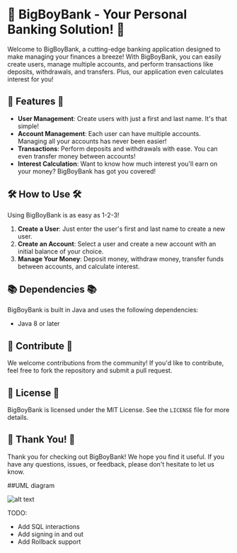 # 🚀 BigBoyBank - Your Personal Banking Solution! 🚀

Welcome to BigBoyBank, a cutting-edge banking application designed to make managing your finances a breeze! With BigBoyBank, you can easily create users, manage multiple accounts, and perform transactions like deposits, withdrawals, and transfers. Plus, our application even calculates interest for you!

## 💼 Features 💼

- **User Management**: Create users with just a first and last name. It's that simple!
- **Account Management**: Each user can have multiple accounts. Managing all your accounts has never been easier!
- **Transactions**: Perform deposits and withdrawals with ease. You can even transfer money between accounts!
- **Interest Calculation**: Want to know how much interest you'll earn on your money? BigBoyBank has got you covered!

## 🛠️ How to Use 🛠️

Using BigBoyBank is as easy as 1-2-3!

1. **Create a User**: Just enter the user's first and last name to create a new user.
2. **Create an Account**: Select a user and create a new account with an initial balance of your choice.
3. **Manage Your Money**: Deposit money, withdraw money, transfer funds between accounts, and calculate interest.

## 📚 Dependencies 📚

BigBoyBank is built in Java and uses the following dependencies:

- Java 8 or later

## 🙌 Contribute 🙌

We welcome contributions from the community! If you'd like to contribute, feel free to fork the repository and submit a pull request.

## 📃 License 📃

BigBoyBank is licensed under the MIT License. See the `LICENSE` file for more details.

## 🎉 Thank You! 🎉

Thank you for checking out BigBoyBank! We hope you find it useful. If you have any questions, issues, or feedback, please don't hesitate to let us know.

##UML diagram

![alt text](https://i.ibb.co/bPrBY8w/big-Boy-Bank-Plan.png)

TODO:
- Add SQL interactions
- Add signing in and out
- Add Rollback support
